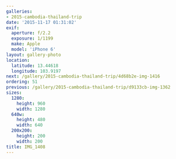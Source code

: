 ```yaml
---
galleries:
- 2015-cambodia-thailand-trip
date: '2015-11-17 01:31:02'
exif:
  aperture: f/2.2
  exposure: 1/1199
  make: Apple
  model: 'iPhone 6'
layout: gallery-photo
location:
  latitude: 13.44618
  longitude: 103.9197
next: /gallery/2015-cambodia-thailand-trip/4d68b2e-img-1416
ordering: 51
previous: /gallery/2015-cambodia-thailand-trip/d9133cb-img-1362
sizes:
  1280:
    height: 960
    width: 1280
  640w:
    height: 480
    width: 640
  200x200:
    height: 200
    width: 200
title: IMG_1408
---
```

